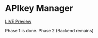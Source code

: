# APIkey Manager

<a href="https://roozbehzhuleh.github.io/APIkeymanager/">LIVE Preview</a>

 Phase 1 is done.
 Phase 2 (Backend remains)
